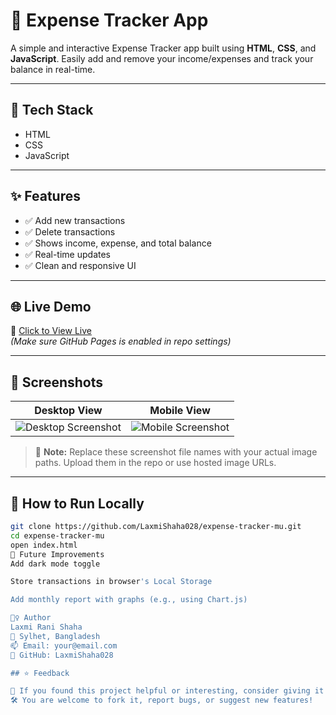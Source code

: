 # 💸 Expense Tracker App

A simple and interactive Expense Tracker app built using **HTML**, **CSS**, and **JavaScript**. Easily add and remove your income/expenses and track your balance in real-time.

---

## 🔧 Tech Stack
- HTML
- CSS
- JavaScript

---

## ✨ Features

- ✅ Add new transactions
- ✅ Delete transactions
- ✅ Shows income, expense, and total balance
- ✅ Real-time updates
- ✅ Clean and responsive UI

---

## 🌐 Live Demo
🔗 [Click to View Live](https://laxmishaha028.github.io/expense-tracker-mu/)  
*(Make sure GitHub Pages is enabled in repo settings)*

---

## 📸 Screenshots

| Desktop View | Mobile View |
|--------------|-------------|
| ![Desktop Screenshot](screenshot-desktop.png) | ![Mobile Screenshot](screenshot-mobile.png) |

> 🔔 **Note:** Replace these screenshot file names with your actual image paths. Upload them in the repo or use hosted image URLs.

---

## 🚀 How to Run Locally

```bash
git clone https://github.com/LaxmiShaha028/expense-tracker-mu.git
cd expense-tracker-mu
open index.html
🧠 Future Improvements
Add dark mode toggle

Store transactions in browser's Local Storage

Add monthly report with graphs (e.g., using Chart.js)

🙋‍♀️ Author
Laxmi Rani Shaha
📍 Sylhet, Bangladesh
📫 Email: your@email.com
🔗 GitHub: LaxmiShaha028

## ⭐ Feedback

💖 If you found this project helpful or interesting, consider giving it a ⭐ on GitHub.  
🛠️ You are welcome to fork it, report bugs, or suggest new features!
